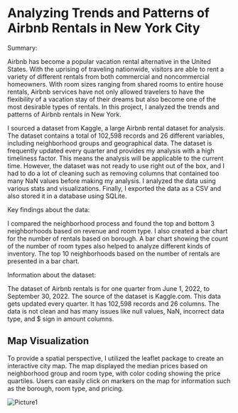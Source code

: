 # Analyzing Trends and Patterns of Airbnb Rentals in New York City

Summary:

Airbnb has become a popular vacation rental alternative in the United States. With the uprising of traveling nationwide, visitors are able to rent a variety of different rentals from both commercial and noncommercial homeowners. With room sizes ranging from shared rooms to entire house rentals, Airbnb services have not only allowed travelers to have the flexibility of a vacation stay of their dreams but also become one of the most desirable types of rentals. In this project, I analyzed the trends and patterns of Airbnb rentals in New York.

I sourced a dataset from Kaggle, a large Airbnb rental dataset for analysis. The dataset contains a total of 102,598 records and 26 different variables, including neighborhood groups and geographical data. The dataset is frequently updated every quarter and provides my analysis with a high timeliness factor. This means the analysis will be applicable to the current time. However, the dataset was not ready to use right out of the box, and I had to do a lot of cleaning such as removing columns that contained too many NaN values before making my analysis. I analyzed the data using various stats and visualizations. Finally, I exported the data as a CSV and also stored it in a database using SQLite.

Key findings about the data:

I compared the neighborhood process and found the top and bottom 3 neighborhoods based on revenue and room type. I also created a bar chart for the number of rentals based on borough. A bar chart showing the count of the number of room types also helped to analyze different kinds of inventory. The top 10 neighborhoods based on the number of rentals are presented in a bar chart.

Information about the dataset:

The dataset of Airbnb rentals is for one quarter from June 1, 2022, to September 30, 2022. The source of the dataset is Kaggle.com. This data gets updated every quarter. It has 102,598 records and 26 columns. The data is not clean and has many issues like null values, NaN, incorrect data type, and $ sign in amount columns.

## Map Visualization

To provide a spatial perspective, I utilized the leaflet package to create an interactive city map. The map displayed the median prices based on neighborhood group and room type, with color coding showing the price quartiles. Users can easily click on markers on the map for information such as the borough, room type, and pricing.

![Picture1](https://github.com/kaishihwang/Airbnb_Analytics/assets/131721638/030d9fc6-db27-4230-a2ed-f3700bc5bf19)
